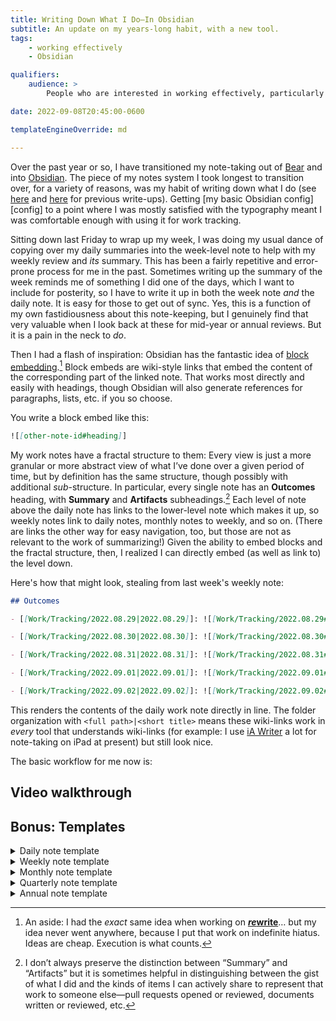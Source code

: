 ```yaml
---
title: Writing Down What I Do—In Obsidian
subtitle: An update on my years-long habit, with a new tool.
tags:
    - working effectively
    - Obsidian

qualifiers:
    audience: >
        People who are interested in working effectively, particularly with an eye to keeping track of accomplishments, building “brag docs,” etc.

date: 2022-09-08T20:45:00-0600

templateEngineOverride: md

---
```


Over the past year or so, I have transitioned my note-taking out of [Bear][b] and into [Obsidian][o]. The piece of my notes system I took longest to transition over, for a variety of reasons, was my habit of writing down what I do (see [here][log-1] and [here][log-2] for previous write-ups). Getting [my basic Obsidian config][config] to a point where I was mostly satisfied with the typography meant I was comfortable enough with using it for work tracking.

[b]: https://bear.app
[o]: https://obsidian.md
[log-1]: https://v4.chriskrycho.com/2018/just-write-down-what-you-do.html
[log-2]: https://v4.chriskrycho.com/2019/update-writing-down-what-i-do.html

Sitting down last Friday to wrap up my week, I was doing my usual dance of copying over my daily summaries into the week-level note to help with my weekly review and *its* summary. This has been a fairly repetitive and error-prone process for me in the past. Sometimes writing up the summary of the week reminds me of something I did one of the days, which I want to include for posterity, so I have to write it up in both the week note *and* the daily note. It is easy for those to get out of sync. Yes, this is a function of my own fastidiousness about this note-keeping, but I genuinely find that very valuable when I look back at these for mid-year or annual reviews. But it is a pain in the neck to *do*.

Then I had a flash of inspiration: Obsidian has the fantastic idea of [block embedding][be].[^ideas] Block embeds are wiki-style links that embed the content of the corresponding part of the linked note. That works most directly and easily with headings, though Obsidian will also generate references for paragraphs, lists, etc. if you so choose.

[be]: https://help.obsidian.md/How+to/Link+to+blocks

You write a block embed like this:

```markdown
![[other-note-id#heading]]
```

My work notes have a fractal structure to them: Every view is just a more granular or more abstract view of what I’ve done over a given period of time, but by definition has the same structure, though possibly with additional *sub*-structure. In particular, every single note has an **Outcomes** heading, with **Summary** and **Artifacts** subheadings.[^sub-outcomes] Each level of note above the daily note has links to the lower-level note which makes it up, so weekly notes link to daily notes, monthly notes to weekly, and so on. (There are links the other way for easy navigation, too, but those are not as relevant to the work of summarizing!) Given the ability to embed blocks and the fractal structure, then, I realized I can directly embed (as well as link to) the level down.

Here's how that might look, stealing from last week's weekly note:

```markdown
## Outcomes

- [[Work/Tracking/2022.08.29|2022.08.29]]: ![[Work/Tracking/2022.08.29#Outcomes|2022.08.29]]

- [[Work/Tracking/2022.08.30|2022.08.30]]: ![[Work/Tracking/2022.08.30#Outcomes|2022.08.30]]

- [[Work/Tracking/2022.08.31|2022.08.31]]: ![[Work/Tracking/2022.08.31#Outcomes|2022.08.31]]

- [[Work/Tracking/2022.09.01|2022.09.01]]: ![[Work/Tracking/2022.09.01#Outcomes|2022.09.01]]

- [[Work/Tracking/2022.09.02|2022.09.02]]: ![[Work/Tracking/2022.09.02#Outcomes|2022.09.02]]

```

This renders the contents of the daily work note directly in line. The folder organization with `<full path>|<short title>` means these wiki-links work in *every* tool that understands wiki-links (for example: I use [iA Writer][ia] a lot for note-taking on iPad at present) but still look nice.

[ia]: https://ia.net/writer

<!-- TODO: add screenshot -->

The basic workflow for me now is:

## Video walkthrough




## Bonus: Templates

<details>

<summary>Daily note template</summary>

```markdown
---
aliases: ["{{date}}"]
---

**Week:** ==TODO==

## Goals

### Quarterly deliverables

- [ ] ==TODO==

### Miscellanies & administrivia

- [ ] ==TODO==


## Meetings


## Details

### Session 1

1. **Goal:** **Actual:**


## Outcomes

### Summary


### Artifacts


## Hours Standing

- [ ] 1
- [ ] 2
- [ ] 3
- [ ] 4
- [ ] 5

```

</details>

<details>

<summary>Weekly note template</summary>

```markdown
---
aliases: ["YYYY.MM.DD – YYYY.MM.DD"]
---

**Month:** ==TODO==

## Goals

### Quarterly deliverables

- [ ] ==TODO==

### Miscellanies & administrivia

- [ ] ==TODO==


## Details

- [[Work/Tracking/YYYY.MM.DD|YYYY.MM.DD]]: ![[Work/Tracking/YYYY.MM.DD#Outcomes|YYYY.MM.DD]]

- [[Work/Tracking/YYYY.MM.DD|YYYY.MM.DD]]: ![[Work/Tracking/YYYY.MM.DD#Outcomes|YYYY.MM.DD]]

- [[Work/Tracking/YYYY.MM.DD|YYYY.MM.DD]]: ![[Work/Tracking/YYYY.MM.DD#Outcomes|YYYY.MM.DD]]

- [[Work/Tracking/YYYY.MM.DD|YYYY.MM.DD]]: ![[Work/Tracking/YYYY.MM.DD#Outcomes|YYYY.MM.DD]]

- [[Work/Tracking/YYYY.MM.DD|YYYY.MM.DD]]: ![[Work/Tracking/YYYY.MM.DD#Outcomes|YYYY.MM.DD]]


## Outcomes

### Summary


### Artifacts

```

</details>

<details>

<summary>Monthly note template</summary>

```markdown
---
aliases: ["YYYY.MM"]
---

**Quarter:** ==TODO==
**Year:** ==TODO==

## Goals

### Quarterly Deliverables

- [ ] ==TODO==

### Miscellanies & administrivia

- [ ] ==TODO==


## Details

- [[Work/Tracking/YYYY.MM.DD – YYYY.MM.DD|YYYY.MM.DD – YYYY.MM.DD]]: ![[Work/Tracking/YYYY.MM.DD – YYYY.MM.DD#Outcomes|YYYY.MM.DD – YYYY.MM.DD]]

- [[Work/Tracking/YYYY.MM.DD – YYYY.MM.DD|YYYY.MM.DD – YYYY.MM.DD]]: ![[Work/Tracking/YYYY.MM.DD – YYYY.MM.DD#Outcomes|YYYY.MM.DD – YYYY.MM.DD]]

- [[Work/Tracking/YYYY.MM.DD – YYYY.MM.DD|YYYY.MM.DD – YYYY.MM.DD]]: ![[Work/Tracking/YYYY.MM.DD – YYYY.MM.DD#Outcomes|YYYY.MM.DD – YYYY.MM.DD]]

- [[Work/Tracking/YYYY.MM.DD – YYYY.MM.DD|YYYY.MM.DD – YYYY.MM.DD]]: ![[Work/Tracking/YYYY.MM.DD – YYYY.MM.DD#Outcomes|YYYY.MM.DD – YYYY.MM.DD]]


## Outcomes

### Summary


### Artifacts


```

</details>

<details>

<summary>Quarterly note template</summary>

```markdown
---
aliases: ["YYYY.MM – YYYY.MM"]
---

**Year:** ==TODO==

## Goals

- [ ] ==TODO==

## Details


- [[Work/Tracking/YYYY.MM|YYYY.MM]]: ![[Work/Tracking/YYYY.MM|YYYY.MM]]

- [[Work/Tracking/YYYY.MM|YYYY.MM]]: ![[Work/Tracking/YYYY.MM|YYYY.MM]]

- [[Work/Tracking/YYYY.MM|YYYY.MM]]: ![[Work/Tracking/YYYY.MM|YYYY.MM]]

## Outcomes

### Summary

### Artifacts


```

</details>

<details>

<summary>Annual note template</summary>

```markdown
---
aliases: ["YYYY (FY)"]
---

## Goals

- [ ] ==TODO==

## Details

- [[Work/Tracking/YYYY.MM – YYYY.MM|YYYY.MM – YYYY.MM]]: ![[Work/Tracking/YYYY.MM – YYYY.MM#Outcomes|YYYY.MM – YYYY.MM]]

- [[Work/Tracking/YYYY.MM – YYYY.MM|YYYY.MM – YYYY.MM]]: ![[Work/Tracking/YYYY.MM – YYYY.MM#Outcomes|YYYY.MM – YYYY.MM]]

- [[Work/Tracking/YYYY.MM – YYYY.MM|YYYY.MM – YYYY.MM]]: ![[Work/Tracking/YYYY.MM – YYYY.MM#Outcomes|YYYY.MM – YYYY.MM]]

- [[Work/Tracking/YYYY.MM – YYYY.MM|YYYY.MM – YYYY.MM]]: ![[Work/Tracking/YYYY.MM – YYYY.MM#Outcomes|YYYY.MM – YYYY.MM]]

```

</details>



[^ideas]: An aside: I had the *exact* same idea when working on [<b><i>re</i>write</b>][r]… but my idea never went anywhere, because I put that work on indefinite hiatus. Ideas are cheap. Execution is what counts.

[r]: https://rewrite.software

[^sub-outcomes]: I don’t always preserve the distinction between “Summary” and “Artifacts” but it is sometimes helpful in distinguishing between the gist of what I did and the kinds of items I can actively share to represent that work to someone else—pull requests opened or reviewed, documents written or reviewed, etc.